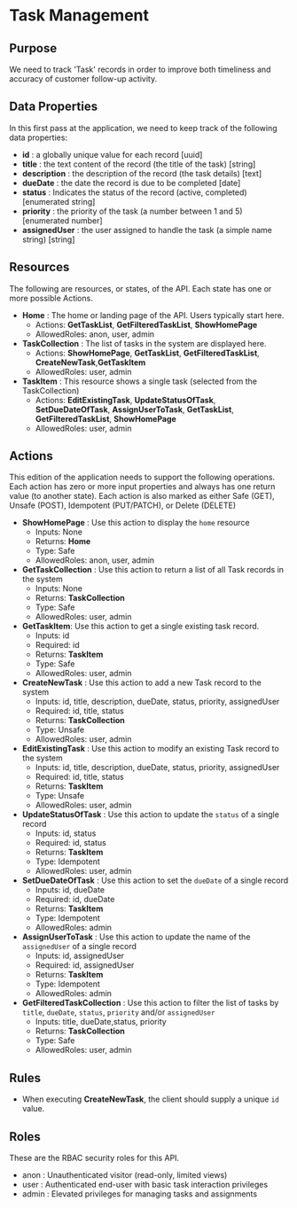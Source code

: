 # Task Management


## Purpose
We need to track 'Task' records in order to improve both timeliness and accuracy of customer follow-up activity.


## Data Properties
In this first pass at the application, we need to keep track of the following data properties: 

 * **id** : a globally unique value for each record [uuid]
 * **title** : the text content of the record (the title of the task) [string]
 * **description** : the description of the record (the task details) [text]
 * **dueDate** : the date the record is due to be completed [date]
 * **status** : Indicates the status of the record (active, completed) [enumerated string]
 * **priority** : the priority of the task (a number between 1 and 5) [enumerated number]
 * **assignedUser** : the user assigned to handle the task (a simple name string) [string]


## Resources
The following are resources, or states, of the API. Each state has one or more possible Actions.

 * **Home** : The home or landing page of the API. Users typically start here.
   * Actions: **GetTaskList**, **GetFilteredTaskList**, **ShowHomePage**
   * AllowedRoles: anon, user, admin
 * **TaskCollection** : The list of tasks in the system are displayed here.
   * Actions: **ShowHomePage**, **GetTaskList**, **GetFilteredTaskList**, **CreateNewTask**,**GetTaskItem**
   * AllowedRoles: user, admin
 * **TaskItem** : This resource shows a single task (selected from the TaskCollection)
   * Actions: **EditExistingTask**, **UpdateStatusOfTask**, **SetDueDateOfTask**, **AssignUserToTask**, **GetTaskList**, **GetFilteredTaskList**, **ShowHomePage**
   * AllowedRoles: user, admin

## Actions
This edition of the application needs to support the following operations. Each action has zero or more input properties and always has one return value (to another state). Each action is also marked as either Safe (GET), Unsafe (POST), Idempotent (PUT/PATCH), or Delete (DELETE)

 * **ShowHomePage** : Use this action to display the `home` resource
   * Inputs: None
   * Returns: **Home**
   * Type: Safe
   * AllowedRoles: anon, user, admin
 * **GetTaskCollection** : Use this action to return a list of all Task records in the system
   * Inputs: None
   * Returns: **TaskCollection**
   * Type: Safe
   * AllowedRoles: user, admin
 * **GetTaskItem**: Use this action to get a single existing task record.  
   * Inputs: id
   * Required: id
   * Returns: **TaskItem**
   * Type: Safe
   * AllowedRoles: user, admin 
* **CreateNewTask** : Use this action to add a new Task record to the system
   * Inputs: id, title, description, dueDate, status, priority, assignedUser
   * Required: id, title, status
   * Returns: **TaskCollection**
   * Type: Unsafe
   * AllowedRoles: user, admin 
 * **EditExistingTask** : Use this action to modify an existing Task record to the system
   * Inputs: id, title, description, dueDate, status, priority, assignedUser
   * Required: id, title, status
   * Returns: **TaskItem**
   * Type: Unsafe
   * AllowedRoles: user, admin 
 * **UpdateStatusOfTask** : Use this action to update the `status` of a single record
   * Inputs: id, status
   * Required: id, status
   * Returns: **TaskItem**
   * Type: Idempotent
   * AllowedRoles: user, admin 
 * **SetDueDateOfTask** : Use this action to set the `dueDate` of a single record
   * Inputs: id, dueDate
   * Required: id, dueDate
   * Returns: **TaskItem**
   * Type: Idempotent
   * AllowedRoles: admin 
 * **AssignUserToTask** : Use this action to update the name of the `assignedUser` of a single record
   * Inputs: id, assignedUser
   * Required: id, assignedUser
   * Returns: **TaskItem**
   * Type: Idempotent
   * AllowedRoles: admin 
 * **GetFilteredTaskCollection** : Use this action to filter the list of tasks by `title`, `dueDate`, `status`, `priority`  and/or `assignedUser`
   * Inputs: title, dueDate,status, priority
   * Returns: **TaskCollection**
   * Type: Safe
   * AllowedRoles: user, admin

## Rules
 * When executing **CreateNewTask**, the client should supply a unique `id` value.

## Roles
These are the RBAC security roles for this API.

 * anon : Unauthenticated visitor (read-only, limited views)
 * user : Authenticated end-user with basic task interaction privileges
 * admin : Elevated privileges for managing tasks and assignments

